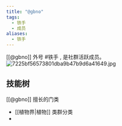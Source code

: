 ```yaml
---
title: "@gbno"
tags:
  - 铁手
  - 成员
aliases:
  - 铁手
---
```

[[@gbno]] 外号 #铁手 , 是社群活跃成员。
![7225bf56573801dba9b47b9d6a41649.jpg](https://gotcha-picgo-bed.oss-cn-beijing.aliyuncs.com/7225bf56573801dba9b47b9d6a41649.jpg)
## 技能树

[[@gbno]] 擅长的门类

* [[植物界|植物]] 类群分类
* 


